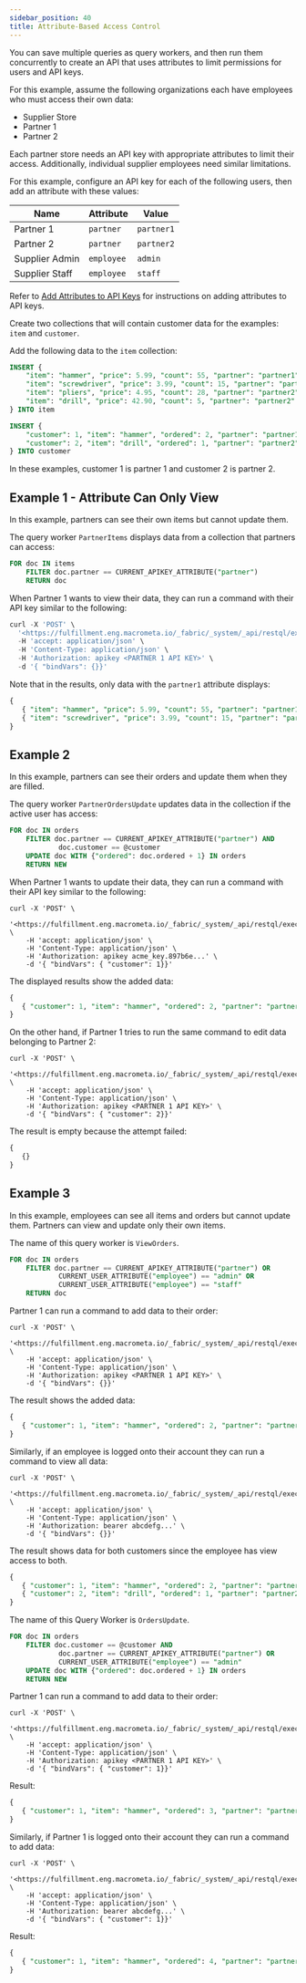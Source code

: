 ```yaml
---
sidebar_position: 40
title: Attribute-Based Access Control
---
```


You can save multiple queries as query workers, and then run them concurrently to create an API that uses attributes to limit permissions for users and API keys.

For this example, assume the following organizations each have employees who must access their own data:

- Supplier Store
- Partner 1
- Partner 2

Each partner store needs an API key with appropriate attributes to limit their access. Additionally, individual supplier employees need similar limitations.

For this example, configure an API key for each of the following users, then add an attribute with these values:

| Name           | Attribute    | Value       |
| -------------- | ------------ | ----------- |
| Partner 1      | `partner`    | `partner1`  |
| Partner 2      | `partner`    | `partner2`  |
| Supplier Admin | `employee`   | `admin`     |
| Supplier Staff | `employee`   | `staff`     |

Refer to [Add Attributes to API Keys](../account-management/attributes/add-attributes-api.md) for instructions on adding attributes to API keys.

Create two collections that will contain customer data for the examples: `item` and `customer`.

Add the following data to the `item` collection:

```sql
INSERT {
    "item": "hammer", "price": 5.99, "count": 55, "partner": "partner1",
    "item": "screwdriver", "price": 3.99, "count": 15, "partner": "partner1",
    "item": "pliers", "price": 4.95, "count": 28, "partner": "partner2"
    "item": "drill", "price": 42.90, "count": 5, "partner": "partner2"
} INTO item
```

```sql
INSERT {
    "customer": 1, "item": "hammer", "ordered": 2, "partner": "partner1"
    "customer": 2, "item": "drill", "ordered": 1, "partner": "partner2"
} INTO customer
```

In these examples, customer 1 is partner 1 and customer 2 is partner 2.

## Example 1 - Attribute Can Only View

In this example, partners can see their own items but cannot update them.

The query worker `PartnerItems` displays data from a collection that partners can access:

```sql
FOR doc IN items
    FILTER doc.partner == CURRENT_APIKEY_ATTRIBUTE("partner")
    RETURN doc
```

When Partner 1 wants to view their data, they can run a command with their API key similar to the following:

```sql
curl -X 'POST' \
  '<https://fulfillment.eng.macrometa.io/_fabric/_system/_api/restql/execute/PartnerItems>' \
  -H 'accept: application/json' \
  -H 'Content-Type: application/json' \
  -H 'Authorization: apikey <PARTNER 1 API KEY>' \
  -d '{ "bindVars": {}}'
```

Note that in the results, only data with the `partner1` attribute displays:

```sql
{
   { "item": "hammer", "price": 5.99, "count": 55, "partner": "partner1" },
   { "item": "screwdriver", "price": 3.99, "count": 15, "partner": "partner1" },
}
```

## Example 2

In this example, partners can see their orders and update them when they are filled.

The query worker `PartnerOrdersUpdate` updates data in the collection if the active user has access:

```sql
FOR doc IN orders
    FILTER doc.partner == CURRENT_APIKEY_ATTRIBUTE("partner") AND
            doc.customer == @customer
    UPDATE doc WITH {"ordered": doc.ordered + 1} IN orders
    RETURN NEW
```

When Partner 1 wants to update their data, they can run a command with their API key similar to the following:

```
curl -X 'POST' \
    '<https://fulfillment.eng.macrometa.io/_fabric/_system/_api/restql/execute/PartnerOrdersUpdate>' \
    -H 'accept: application/json' \
    -H 'Content-Type: application/json' \
    -H 'Authorization: apikey acme_key.897b6e...' \
    -d '{ "bindVars": { "customer": 1}}'
```

The displayed results show the added data:

```sql
{
   { "customer": 1, "item": "hammer", "ordered": 2, "partner": "partner1" },
}
```

On the other hand, if Partner 1 tries to run the same command to edit data belonging to Partner 2:

```
curl -X 'POST' \
    '<https://fulfillment.eng.macrometa.io/_fabric/_system/_api/restql/execute/PartnerOrdersUpdate>' \
    -H 'accept: application/json' \
    -H 'Content-Type: application/json' \
    -H 'Authorization: apikey <PARTNER 1 API KEY>' \
    -d '{ "bindVars": { "customer": 2}}'
```

The result is empty because the attempt failed:

```sql
{
   {}
}
```

## Example 3

In this example, employees can see all items and orders but cannot update them. Partners can view and update only their own items.

The name of this query worker is `ViewOrders`.

```sql
FOR doc IN orders
    FILTER doc.partner == CURRENT_APIKEY_ATTRIBUTE("partner") OR 
            CURRENT_USER_ATTRIBUTE("employee") == "admin" OR
            CURRENT_USER_ATTRIBUTE("employee") == "staff"
    RETURN doc
```

Partner 1 can run a command to add data to their order:

```
curl -X 'POST' \
    '<https://fulfillment.eng.macrometa.io/_fabric/_system/_api/restql/execute/ViewOrders>' \
    -H 'accept: application/json' \
    -H 'Content-Type: application/json' \
    -H 'Authorization: apikey <PARTNER 1 API KEY>' \
    -d '{ "bindVars": {}}'
```

The result shows the added data:

```sql
{
   { "customer": 1, "item": "hammer", "ordered": 2, "partner": "partner1" }
}
```

Similarly, if an employee is logged onto their account they can run a command to view all data:

```
curl -X 'POST' \
    '<https://fulfillment.eng.macrometa.io/_fabric/_system/_api/restql/execute/ViewOrders>' \
    -H 'accept: application/json' \
    -H 'Content-Type: application/json' \
    -H 'Authorization: bearer abcdefg...' \
    -d '{ "bindVars": {}}'
```

The result shows data for both customers since the employee has view access to both.

```sql
{
   { "customer": 1, "item": "hammer", "ordered": 2, "partner": "partner1" },
   { "customer": 2, "item": "drill", "ordered": 1, "partner": "partner2" }
}
```


The name of this Query Worker is `OrdersUpdate`.

```sql
FOR doc IN orders
    FILTER doc.customer == @customer AND
            doc.partner == CURRENT_APIKEY_ATTRIBUTE("partner") OR
            CURRENT_USER_ATTRIBUTE("employee") == "admin"
    UPDATE doc WITH {"ordered": doc.ordered + 1} IN orders
    RETURN NEW
```

Partner 1 can run a command to add data to their order:

```
curl -X 'POST' \
    '<https://fulfillment.eng.macrometa.io/_fabric/_system/_api/restql/execute/OrdersUpdate>' \
    -H 'accept: application/json' \
    -H 'Content-Type: application/json' \
    -H 'Authorization: apikey <PARTNER 1 API KEY>' \
    -d '{ "bindVars": { "customer": 1}}'
```

Result:

```sql
{
   { "customer": 1, "item": "hammer", "ordered": 3, "partner": "partner1" }
}
```

Similarly, if Partner 1 is logged onto their account they can run a command to add data:

```
curl -X 'POST' \
    '<https://fulfillment.eng.macrometa.io/_fabric/_system/_api/restql/execute/OrdersUpdate>' \
    -H 'accept: application/json' \
    -H 'Content-Type: application/json' \
    -H 'Authorization: bearer abcdefg...' \
    -d '{ "bindVars": { "customer": 1}}'
```

Result:

```sql
{
   { "customer": 1, "item": "hammer", "ordered": 4, "partner": "partner1" }
}
```